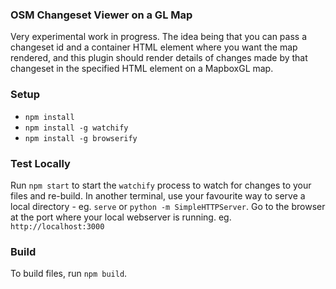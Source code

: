 ### OSM Changeset Viewer on a GL Map

Very experimental work in progress. The idea being that you can pass a changeset id and a container HTML element where you want the map rendered, and this plugin should render details of changes made by that changeset in the specified HTML element on a MapboxGL map.

### Setup

 - `npm install`
 - `npm install -g watchify`
 - `npm install -g browserify`

 ### Test Locally

 Run `npm start` to start the `watchify` process to watch for changes to your files and re-build.
 In another terminal, use your favourite way to serve a local directory - eg. `serve` or `python -m SimpleHTTPServer`. Go to the browser at the port where your local webserver is running. eg. `http://localhost:3000`

 ### Build

 To build files, run `npm build`.